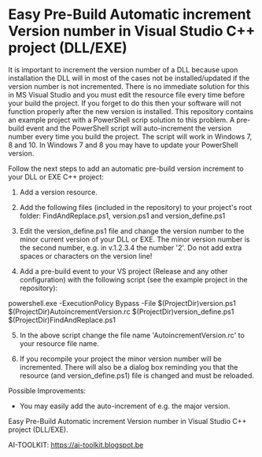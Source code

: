 # Easy Pre-Build Automatic increment Version number in Visual Studio C++ project (DLL/EXE)

It is important to increment the version number of a DLL because upon installation the DLL will in most of the cases not be installed/updated if the version number is not incremented. There is no immediate solution for this in MS Visual Studio and you must edit the resource file every time before your build the project. If you forget to do this then your software will not function properly after the new version is installed. This repository contains an example project with a PowerShell scrip solution to this problem. A pre-build event and the PowerShell script will auto-increment the version number every time you build the project. The script will work in Windows 7, 8 and 10. In Windows 7 and 8 you may have to update your PowerShell version.

Follow the next steps to add an automatic pre-build version increment to your DLL or EXE C++ project:

1. Add a version resource.

2. Add the following files (included in the repository) to your project's root folder: FindAndReplace.ps1, version.ps1 and version_define.ps1

3. Edit the version_define.ps1 file and change the version number to the minor current version of your DLL or EXE. The minor version number is the second number, e.g. in v.1.2.3.4 the number '2'. Do not add extra spaces or characters on the version line!

4. Add a pre-build event to your VS project (Release and any other configuration) with the following script (see the example project in the repository): 
  
  powershell.exe -ExecutionPolicy Bypass -File $(ProjectDir)version.ps1 $(ProjectDir)AutoincrementVersion.rc $(ProjectDir)version_define.ps1 $(ProjectDir)FindAndReplace.ps1

5. In the above script change the file name 'AutoincrementVersion.rc' to your resource file name.

6. If you recompile your project the minor version number will be incremented. There will also be a dialog box reminding you that the resource (and version_define.ps1) file is changed and must be reloaded.

Possible Improvements:

- You may easily add the auto-increment of e.g. the major version.

Easy Pre-Build Automatic increment Version number in Visual Studio C++ project (DLL/EXE).

AI-TOOLKIT: https://ai-toolkit.blogspot.be

